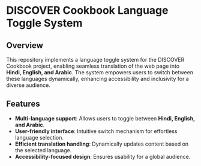 # DISCOVER Cookbook Language Toggle System

## Overview
This repository implements a language toggle system for the DISCOVER Cookbook project, enabling seamless translation of the web page into **Hindi, English, and Arabic**. The system empowers users to switch between these languages dynamically, enhancing accessibility and inclusivity for a diverse audience.

## Features
- **Multi-language support**: Allows users to toggle between **Hindi, English, and Arabic**. 
- **User-friendly interface**: Intuitive switch mechanism for effortless language selection.
- **Efficient translation handling**: Dynamically updates content based on the selected language.
- **Accessibility-focused design**: Ensures usability for a global audience.
